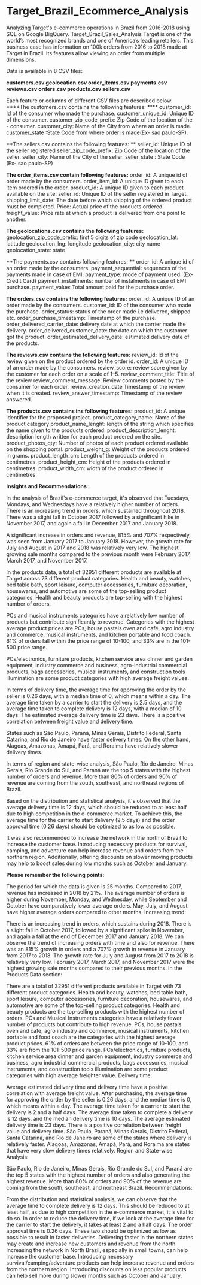 # Target_Brazil_Ecommerce_Analysis
Analyzing Target's e-commerce operations in Brazil from 2016-2018 using SQL on Google BigQuery. Target_Brazil_Sales_Analysis Target is one of the world’s most recognized brands and one of America’s leading retailers. This business case has information on 100k orders from 2016 to 2018 made at Target in Brazil. Its features allow viewing an order from multiple dimensions.

Data is available in 8 CSV files:

**customers.csv geolocation.csv order_items.csv payments.csv reviews.csv orders.csv products.csv sellers.csv**

Each feature or columns of different CSV files are described below:
****The customers.csv contains the following features: ****
customer_id: Id of the consumer who made the purchase. 
customer_unique_id: Unique ID of the consumer. 
customer_zip_code_prefix: Zip Code of the location of the - consumer.
customer_city: Name of the City from where an order is made. 
customer_state :State Code from where order is made(Ex- sao paulo-SP). 

**The sellers.csv contains the following features: **
seller_id: Unique ID of the seller
registered seller_zip_code_prefix: Zip Code of the location of the seller. 
seller_city: Name of the City of the seller. 
seller_state : State Code (Ex- sao paulo-SP)

**The order_items.csv contain following features:**
order_id: A unique id of order made by the consumers. 
order_item_id: A unique ID given to each item ordered in the order. 
product_id: A unique ID given to each product available on the site.
seller_id: Unique ID of the seller registered in Target.
shipping_limit_date: The date before which shipping of the ordered product must be completed. 
Price: Actual price of the products ordered. 
freight_value: Price rate at which a product is delivered from one point to another. 

**The geolocations.csv contains the following features:**
geolocation_zip_code_prefix: first 5 digits of zip code 
geolocation_lat: latitude geolocation_lng: longitude
geolocation_city: city name geolocation_state: state 

**The payments.csv contains following features: **
order_id: A unique id of an order made by the consumers. 
payment_sequential: sequences of the payments made in case of EMI.
payment_type: mode of payment used.
(Ex-Credit Card) payment_installments: number of instalments in case of EMI purchase.
payment_value: Total amount paid for the purchase order. 

**The orders.csv contains the following features:**
order_id: A unique ID of an order made by the consumers. 
customer_id: ID of the consumer who made the purchase.
order_status: status of the order made i.e delivered, shipped etc.
order_purchase_timestamp: Timestamp of the purchase. 
order_delivered_carrier_date: delivery date at which the carrier made the delivery.
order_delivered_customer_date: the date on which the customer got the product.
order_estimated_delivery_date: estimated delivery date of the products.

**The reviews.csv contains the following features:**
review_id: Id of the review given on the product ordered by the order id. order_id: A unique ID of an order made by the consumers.
review_score: review score given by the customer for each order on a scale of 1–5. 
review_comment_title: Title of the review review_comment_message: Review comments posted by the consumer for each order. 
review_creation_date Timestamp of the review when it is created.
review_answer_timestamp: Timestamp of the review answered. 

**The products.csv contains ins following features:**
product_id: A unique identifier for the proposed project. 
product_category_name: Name of the product category 
product_name_lenght: length of the string which specifies the name given to the products ordered. 
product_description_lenght: description length written for each product ordered on the site. 
product_photos_qty: Number of photos of each product ordered available on the shopping portal.
product_weight_g: Weight of the products ordered in grams. 
product_length_cm: Length of the products ordered in centimetres. 
product_height_cm: Height of the products ordered in centimetres. 
product_width_cm: width of the product ordered in centimetres.

**Insights and Recommendations :**

In the analysis of Brazil's e-commerce target, it's observed that Tuesdays, Mondays, and Wednesdays have a relatively higher number of orders. There is an increasing trend in orders, which sustained throughout 2018. There was a slight fall in October 2017 followed by a significant hike in November 2017, and again a fall in December 2017 and January 2018.

A significant increase in orders and revenue, 815% and 707% respectively, was seen from January 2017 to January 2018. However, the growth rate for July and August in 2017 and 2018 was relatively very low. The highest growing sale months compared to the previous month were February 2017, March 2017, and November 2017.

In the products data, a total of 32951 different products are available at Target across 73 different product categories. Health and beauty, watches, bed table bath, sport leisure, computer accessories, furniture decoration, housewares, and automotive are some of the top-selling product categories. Health and beauty products are top-selling with the highest number of orders.

PCs and musical instruments categories have a relatively low number of products but contribute significantly to revenue. Categories with the highest average product prices are PCs, house pastels oven and cafe, agro industry and commerce, musical instruments, and kitchen portable and food coach. 61% of orders fall within the price range of 10-100, and 33% are in the 101-500 price range.

PCs/electronics, furniture products, kitchen service area dinner and garden equipment, industry commerce and business, agro-industrial commercial products, bags accessories, musical instruments, and construction tools illumination are some product categories with high average freight values.

In terms of delivery time, the average time for approving the order by the seller is 0.26 days, with a median time of 0, which means within a day. The average time taken by a carrier to start the delivery is 2.5 days, and the average time taken to complete delivery is 12 days, with a median of 10 days. The estimated average delivery time is 23 days. There is a positive correlation between freight value and delivery time.

States such as São Paulo, Paraná, Minas Gerais, Distrito Federal, Santa Catarina, and Rio de Janeiro have faster delivery times. On the other hand, Alagoas, Amazonas, Amapá, Pará, and Roraima have relatively slower delivery times.

In terms of region and state-wise analysis, São Paulo, Rio de Janeiro, Minas Gerais, Rio Grande do Sul, and Paraná are the top 5 states with the highest number of orders and revenue. More than 80% of orders and 90% of revenue are coming from the south, southeast, and northeast regions of Brazil.

Based on the distribution and statistical analysis, it's observed that the average delivery time is 12 days, which should be reduced to at least half due to high competition in the e-commerce market. To achieve this, the average time for the carrier to start delivery (2.5 days) and the order approval time (0.26 days) should be optimized to as low as possible.

It was also recommended to increase the network in the north of Brazil to increase the customer base. Introducing necessary products for survival, camping, and adventure can help increase revenue and orders from the northern region. Additionally, offering discounts on slower moving products may help to boost sales during low months such as October and January.

**Please remember the following points:**

The period for which the data is given is 25 months.
Compared to 2017, revenue has increased in 2018 by 21%.
The average number of orders is higher during November, Monday, and Wednesday, while September and October have comparatively lower average orders. May, July, and August have higher average orders compared to other months.
Increasing trend:

There is an increasing trend in orders, which sustains during 2018. There is a slight fall in October 2017, followed by a significant spike in November, and again a fall at the end of December 2017 and January 2018.
We can observe the trend of increasing orders with time and also for revenue.
There was an 815% growth in orders and a 707% growth in revenue in January from 2017 to 2018.
The growth rate for July and August from 2017 to 2018 is relatively very low.
February 2017, March 2017, and November 2017 were the highest growing sale months compared to their previous months.
In the Products Data section:

There are a total of 32951 different products available in Target with 73 different product categories. Health and beauty, watches, bed table bath, sport leisure, computer accessories, furniture decoration, housewares, and automotive are some of the top-selling product categories.
Health and beauty products are the top-selling products with the highest number of orders.
PCs and Musical Instruments categories have a relatively fewer number of products but contribute to high revenue.
PCs, house pastals oven and cafe, agro industry and commerce, musical instruments, kitchen portable and food coach are the categories with the highest average product prices.
61% of orders are between the price range of 10-100, and 33% are from the 101-500 price range.
PCs/electronics, furniture products, kitchen service area dinner and garden equipment, industry commerce and business, agro industrial commercial products, bags accessories, musical instruments, and construction tools illumination are some product categories with high average freighter value.
Delivery time:

Average estimated delivery time and delivery time have a positive correlation with average freight value.
After purchasing, the average time for approving the order by the seller is 0.26 days, and the median time is 0, which means within a day.
The average time taken for a carrier to start the delivery is 2 and a half days.
The average time taken to complete a delivery is 12 days, and the median delivery time is 10 days.
The average estimated delivery time is 23 days.
There is a positive correlation between freight value and delivery time.
São Paulo, Paraná, Minas Gerais, Distrito Federal, Santa Catarina, and Rio de Janeiro are some of the states where delivery is relatively faster.
Alagoas, Amazonas, Amapá, Pará, and Roraima are states that have very slow delivery times relatively.
Region and State-wise Analysis:

São Paulo, Rio de Janeiro, Minas Gerais, Rio Grande do Sul, and Paraná are the top 5 states with the highest number of orders and also generating the highest revenue. More than 80% of orders and 90% of the revenue are coming from the south, southeast, and northeast Brazil.
Recommendations:

From the distribution and statistical analysis, we can observe that the average time to complete delivery is 12 days. This should be reduced to at least half, as due to high competition in the e-commerce market, it is vital to do so.
In order to reduce the delivery time, if we look at the average time for the carrier to start the delivery, it takes at least 2 and a half days. The order approval time is 0.26 days. These two should be optimized as low as possible to result in faster deliveries.
Delivering faster in the northern states may create and increase new customers and revenue from the north.
Increasing the network in North Brazil, especially in small towns, can help increase the customer base. Introducing necessary survival/camping/adventure products can help increase revenue and orders from the northern region.
Introducing discounts on less popular products can help sell more during slower months such as October and January.
